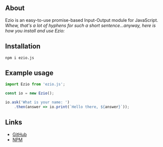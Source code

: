 ## About

Ezio is an easy-to-use promise-based Input-Output module for JavaScript. *Whew, that's a lot of hyphens for such a short sentence...anyway, here is how you install and use Ezio:*

## Installation

`npm i ezio.js`

## Example usage

```js
import Ezio from 'ezio.js';

const io = new Ezio();

io.ask('What is your name: ')
    .then(answer => io.print(`Hello there, ${answer}`));
```

## Links

- [GitHub](https://github.com/iShibi/ezio.js)
- [NPM](https://www.npmjs.com/package/ezio.js)